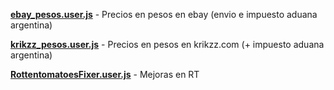 [**ebay_pesos.user.js**](https://github.com/KanonZombie/userscripts/raw/master/ebay_pesos.user.js) - Precios en pesos en ebay (envio e impuesto aduana argentina)

[**krikzz_pesos.user.js**](https://github.com/KanonZombie/userscripts/raw/master/krikzz_pesos.user.js) - Precios en pesos en krikzz.com (+ impuesto aduana argentina)

[**RottentomatoesFixer.user.js**](https://github.com/KanonZombie/userscripts/raw/master/RottentomatoesFixer.user.js) - Mejoras en RT

